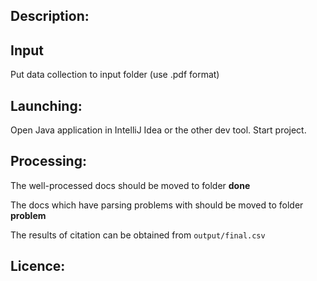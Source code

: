## Description:

## Input 
Put data collection to input folder (use .pdf format)

## Launching:
Open Java application in IntelliJ Idea or the other dev tool.
Start project.

## Processing:
The well-processed docs should be moved to folder **done**

The docs which have parsing problems with should be moved to folder **problem**

The results of citation can be obtained from ```output/final.csv```

## Licence:
